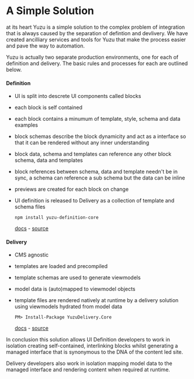 # A Simple Solution

at its heart Yuzu is a simple solution to the complex problem of integration that is always caused by the separation of defintion and devlivery. We have created ancilliary services and tools for Yuzu that make the process easier and pave the way to automation.

Yuzu is actually two separate production environments, one for each of definition and delivery. The basic rules and processes for each are outlined below.

#### Definition

- UI is split into descrete UI components called blocks
- each block is self contained
- each block contains a minumum of template, style, schema and data examples
- block schemas describe the block dynamicity and act as a interface so that it can be rendered without any inner understanding
- block data, schema and templates can reference any other block schema, data and templates
- block references between schema, data and template needn't be in sync, a schema can reference a sub schema but the data can be inline
- previews are created for each block on change
- UI definition is released to Delivery as a collection of template and schema files

    ```
    npm install yuzu-definition-core
    ```
    [docs](/definition/overview.md) - 
    [source](https://github.com/balanced-dev/yuzu-definition-core)

#### Delivery

- CMS agnostic
- templates are loaded and precompiled
- template schemas are used to generate viewmodels
- model data is (auto)mapped to viewmodel objects
- template files are rendered natively at runtime by a delivery solution using viewmodels hydrated from model data

    ```
    PM> Install-Package YuzuDelivery.Core
    ```
    [docs](/delivery/overview.md) - 
    [source](https://github.com/balanced-dev/yuzu-definition-core)

In conclusion this solution allows UI Definition developers to work in isolation creating self-contained, interlinking blocks whilst generating a managed interface that is synonymous to the DNA of the content led site.

Delivery developers also work in isolation mapping model data to the managed interface and rendering content when required at runtime. 
